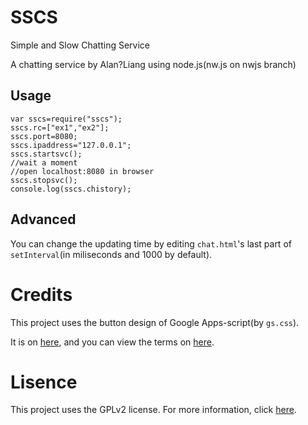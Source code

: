 # SSCS
Simple and Slow Chatting Service

A chatting service by Alan?Liang using node.js(nw.js on nwjs branch)

## Usage
```
var sscs=require("sscs");
sscs.rc=["ex1","ex2"];
sscs.port=8080;
sscs.ipaddress="127.0.0.1";
sscs.startsvc();
//wait a moment
//open localhost:8080 in browser
sscs.stopsvc();
console.log(sscs.chistory);
```


## Advanced
You can change the updating time by editing `chat.html`'s last part of `setInterval`(in miliseconds and 1000 by default).

# Credits
This project uses the button design of Google Apps-script(by `gs.css`).

It is on [here](https://developers.google.com/apps-script/add-ons/css), and you can view the terms on [here](https://developers.google.com/apps-script/terms).

# Lisence
This project uses the GPLv2 license. For more information, click [here](https://github.com/Alan-Liang/SSCS/blob/master/LICENSE).
